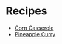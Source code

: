 # Recipes

- [Corn Casserole](https://recipes.simas.io/CornCasserole)
- [Pineapple Curry](https://recipes.simas.io/PineappleCurry)
